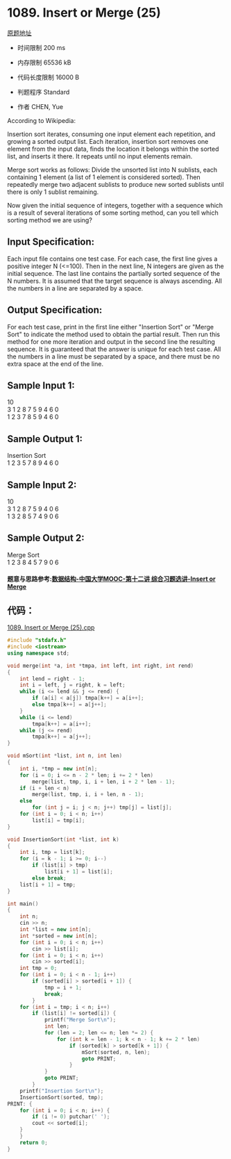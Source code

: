 # 1089. Insert or Merge (25)

[原题地址](https://www.patest.cn/contests/pat-a-practise/1089)

* 时间限制 200 ms



* 内存限制 65536 kB



* 代码长度限制 16000 B



* 判题程序 Standard 

* 作者 CHEN, Yue



According to Wikipedia:

Insertion sort iterates, consuming one input element each repetition, and growing a sorted output list. Each iteration, insertion sort removes one element from the input data, finds the location it belongs within the sorted list, and inserts it there. It repeats until no input elements remain.

Merge sort works as follows: Divide the unsorted list into N sublists, each containing 1 element (a list of 1 element is considered sorted). Then repeatedly merge two adjacent sublists to produce new sorted sublists until there is only 1 sublist remaining.

Now given the initial sequence of integers, together with a sequence which is a result of several iterations of some sorting method, can you tell which sorting method we are using?

## Input Specification: 

Each input file contains one test case. For each case, the first line gives a positive integer N (<=100). Then in the next line, N integers are given as the initial sequence. The last line contains the partially sorted sequence of the N numbers. It is assumed that the target sequence is always ascending. All the numbers in a line are separated by a space.

## Output Specification: 

For each test case, print in the first line either "Insertion Sort" or "Merge Sort" to indicate the method used to obtain the partial result. Then run this method for one more iteration and output in the second line the resulting sequence. It is guaranteed that the answer is unique for each test case. All the numbers in a line must be separated by a space, and there must be no extra space at the end of the line.
## Sample Input 1:
10  
3 1 2 8 7 5 9 4 6 0  
1 2 3 7 8 5 9 4 6 0  

## Sample Output 1: 
Insertion Sort  
1 2 3 5 7 8 9 4 6 0  

## Sample Input 2:
10  
3 1 2 8 7 5 9 4 0 6  
1 3 2 8 5 7 4 9 0 6  

## Sample Output 2:
Merge Sort  
1 2 3 8 4 5 7 9 0 6  


#### 题意与思路参考:[数据结构-中国大学MOOC-第十二讲 综合习题选讲-Insert or Merge](http://www.icourse163.org/learn/ZJU-93001?tid=1002261004#/learn/content?type=detail&id=1003011875)

## 代码：

[1089. Insert or Merge (25).cpp ](https://github.com/jerrykcode/PAT-Advanced-Level-Practise/blob/master/PAT%20Advanced%20Level%20Practice/1089.%20Insert%20or%20Merge%20(25)/1089.%20Insert%20or%20Merge%20(25).cpp)

```cpp
#include "stdafx.h"
#include <iostream>
using namespace std;

void merge(int *a, int *tmpa, int left, int right, int rend)
{
	int lend = right - 1;
	int i = left, j = right, k = left;
	while (i <= lend && j <= rend) {
		if (a[i] < a[j]) tmpa[k++] = a[i++];
		else tmpa[k++] = a[j++];
	}
	while (i <= lend)
		tmpa[k++] = a[i++];
	while (j <= rend)
		tmpa[k++] = a[j++];
}

void mSort(int *list, int n, int len)
{
	int i, *tmp = new int[n];
	for (i = 0; i <= n - 2 * len; i += 2 * len) 
		merge(list, tmp, i, i + len, i + 2 * len - 1);
	if (i + len < n)
		merge(list, tmp, i, i + len, n - 1);
	else
		for (int j = i; j < n; j++) tmp[j] = list[j];
	for (int i = 0; i < n; i++)
		list[i] = tmp[i];
}

void InsertionSort(int *list, int k)
{
	int i, tmp = list[k];
	for (i = k - 1; i >= 0; i--) 
		if (list[i] > tmp)
			list[i + 1] = list[i];
		else break;
	list[i + 1] = tmp;
}

int main()
{
	int n;
	cin >> n;
	int *list = new int[n];
	int *sorted = new int[n];
	for (int i = 0; i < n; i++)
		cin >> list[i];
	for (int i = 0; i < n; i++)
		cin >> sorted[i];
	int tmp = 0;
	for (int i = 0; i < n - 1; i++)
		if (sorted[i] > sorted[i + 1]) {
			tmp = i + 1;
			break;
		}
	for (int i = tmp; i < n; i++)
		if (list[i] != sorted[i]) {
			printf("Merge Sort\n");
			int len;
			for (len = 2; len <= n; len *= 2) {
				for (int k = len - 1; k < n - 1; k += 2 * len)
					if (sorted[k] > sorted[k + 1]) {
						mSort(sorted, n, len);
						goto PRINT;
					}
			}
			goto PRINT;
		}
	printf("Insertion Sort\n");
	InsertionSort(sorted, tmp);
PRINT: {
	for (int i = 0; i < n; i++) {
		if (i != 0) putchar(' ');
		cout << sorted[i];
	}
	}
	return 0;
}
```
